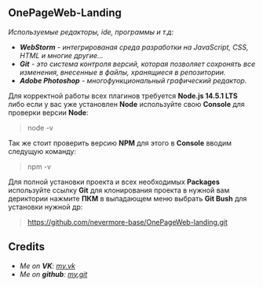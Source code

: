 **__OnePageWeb-Landing__**
---
*Используемые редакторы, ide, программы и т.д:*
* *__WebStorm__ - интегрированая среда разработки на JavaScript, CSS, HTML и многие другие...*
* *__Git__ - это система контроля версий, которая позволяет сохронять все изменения, внесенные в файлы, хранящиеся в репозитории.*
* *__Adobe Photoshop__ - многофункциональный графический редактор.*

Для корректной работы всех плагинов требуется __Node.js 14.5.1 LTS__ либо если у вас уже установлен __Node__ используйте свою __Console__ для проверки версии __Node__:
> node -v

Так же стоит проверить версию __NPM__ для этого в __Console__ вводим следущую команду: 
> npm -v 

Для полной установки проекта и всех необходимых __Packages__ используйте ссылку __Git__ для клонирования проекта в нужной вам дериктории нажмите __ПКМ__ в выпадающем меню выбрать __Git Bush__ для установки нужной др:
> https://github.com/nevermore-base/OnePageWeb-landing.git

**__Credits__**
---
* *Me on __VK__: [my.vk](https://vk.com/brazzz3rs)*
* *Me on __github__: [my.git](https://github.com/nevermore-base)* 
         
